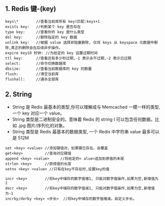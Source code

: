## 1. Redis 键-(key)

```
keys\*        //查看当前库所有 key(匹配:keys+1
exists key:   //判断某个 key 是否存在
type key:     //查看你的 key 是什么类型
del key:      //删除指定的 key 数据
unlink key:   //根据 value 选择非阻塞删除, 仅将 keys 从 keyspace 元数据中删除,真正的删除会在后续异步操作。
expire key10 秒钟: //为给定的 key 设置过期时间
ttl key:      //查看还有多少秒过期,-1 表示永不过期,-2 表示已过期
select:       //命令切换数据库
dbsize:       //查看当前数据库的 key 的数量
flush:        //清空当前库
flushall:     //通杀全部库
```

## 2. String

- String 是 Redis 最基本的类型,你可以理解成与 Memcached 一模一样的类型,一个 key 对应一个 value。
- String 类型是二进制安全的。意味着 Redis 的 string I 可以包含任何数据。比如 .jpg 图片/序列化的对象。
- String 类型是 Redis 最基本的数据类型, 一个 Redis 中字符串 value 最多可以是 512M

```
set <key> <value> //添加键值对，如果键已存在，会覆盖
get<key>          //查询对应键值
append <key> <value>     //将给定的< alue>追加到原值的未尾
strlen <key>      //获得值的长度
setnx <key> <value> //只有在key不存在时,设置key的值

incr <key>        //将key中储存的数字值増1, 只能对数字值操作,如果为空,新增值为1
decr <key>        //将key中储存的数字值减1, 只能对数字值操作,如果为空,新增值为-1
incrby/derby <key> <步长>  //将key中储存的数字值増减。自定义步长。
```
